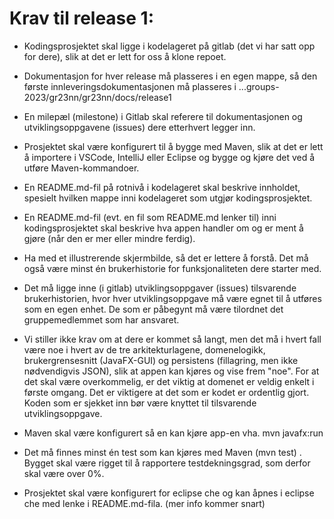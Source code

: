 # Krav til release 1:
* Kodingsprosjektet skal ligge i kodelageret på gitlab (det vi har satt opp for dere), slik at det er lett for oss å klone repoet.

* Dokumentasjon for hver release må plasseres i en egen mappe, så den første innleveringsdokumentasjonen må plasseres i ...groups-2023/gr23nn/gr23nn/docs/release1

* En milepæl (milestone) i Gitlab skal referere til dokumentasjonen og utviklingsoppgavene (issues) dere etterhvert legger inn.

* Prosjektet skal være konfigurert til å bygge med Maven, slik at det er lett å importere i VSCode, IntelliJ eller Eclipse og bygge og kjøre det ved å utføre Maven-kommandoer.

* En README.md-fil på rotnivå i kodelageret skal beskrive innholdet, spesielt hvilken mappe inni kodelageret som utgjør kodingsprosjektet.

* En README.md-fil (evt. en fil som README.md lenker til) inni kodingsprosjektet skal beskrive hva appen handler om og er ment å gjøre (når den er mer eller mindre ferdig).

* Ha med et illustrerende skjermbilde, så det er lettere å forstå. Det må også være minst én brukerhistorie for funksjonaliteten dere starter med.

* Det må ligge inne (i gitlab) utviklingsoppgaver (issues) tilsvarende brukerhistorien, hvor hver utviklingsoppgave må være egnet til å utføres som en egen enhet. De som er påbegynt må være tilordnet det gruppemedlemmet som har ansvaret.

* Vi stiller ikke krav om at dere er kommet så langt, men det må i hvert fall være noe i hvert av de tre arkitekturlagene, domenelogikk, brukergrensesnitt (JavaFX-GUI) og persistens (fillagring, men ikke nødvendigvis JSON), slik at appen kan kjøres og vise frem "noe". For at det skal være overkommelig, er det viktig at domenet er veldig enkelt i første omgang. Det er viktigere at det som er kodet er ordentlig gjort. Koden som er sjekket inn bør være knyttet til tilsvarende utviklingsoppgave.


* Maven  skal være konfigurert så en kan kjøre app-en vha. mvn javafx:run 

* Det må finnes minst én test som kan kjøres med Maven  (mvn test) . Bygget skal være rigget til å rapportere testdekningsgrad, som derfor skal være over 0%.

* Prosjektet skal være konfigurert for eclipse che og kan åpnes i  eclipse che med lenke i README.md-fila. (mer info kommer snart)